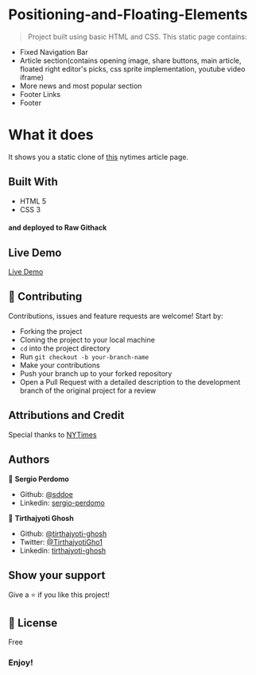 # Positioning-and-Floating-Elements
> Project built using basic HTML and CSS.
  This static page contains:
- Fixed Navigation Bar
- Article section(contains opening image, share buttons, main article, floated right editor's picks, css sprite implementation, youtube video iframe)
- More news and most popular section
- Footer Links
- Footer


# What it does
It shows you a static clone of [this](https://www.nytimes.com/2014/03/18/science/space/detection-of-waves-in-space-buttresses-landmark-theory-of-big-bang.html?_r=0) nytimes article page.

## Built With
- HTML 5
- CSS 3
#### and deployed to Raw Githack

## Live Demo
[Live Demo](https://rawcdn.githack.com/sddoe/Positioning-and-Floating-Elements/39452b8dda033d0d32645ff0e85d318d0a346ab2/index.html)

## 🤝 Contributing

Contributions, issues and feature requests are welcome! Start by:
* Forking the project
* Cloning the project to your local machine
* `cd` into the project directory
* Run `git checkout -b your-branch-name`
* Make your contributions
* Push your branch up to your forked repository
* Open a Pull Request with a detailed description to the development branch of the original project for a review

## Attributions and Credit
Special thanks to [NYTimes](https://www.nytimes.com/) 

## Authors

👤 **Sergio Perdomo**

- Github: [@sddoe](https://github.com/sddoe)
- Linkedin: [sergio-perdomo](https://www.linkedin.com/in/sergio-david-perdomo-rivera-07b6b7b8/)

👤 **Tirthajyoti Ghosh**

- Github: [@tirthajyoti-ghosh](https://github.com/tirthajyoti-ghosh)
- Twitter: [@TirthajyotiGho1](https://twitter.com/TirthajyotiGho1)
- Linkedin: [tirthajyoti-ghosh](https://www.linkedin.com/in/tirthajyoti-ghosh-370544199/)

## Show your support

Give a ⭐️ if you like this project!

## 📝 License

Free

### Enjoy!
